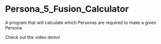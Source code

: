# Persona_5_Fusion_Calculator
A program that will calculate which Personas are required to make a given Persona

Check out the video demo!
